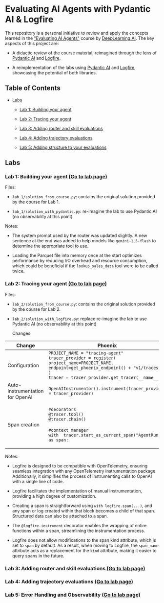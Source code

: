 # Evaluating AI Agents with Pydantic AI & Logfire

This repository is a personal initiative to review and apply the concepts learned in the ["Evaluating AI Agents"](https://learn.deeplearning.ai/courses/evaluating-ai-agents/) course by [DeepLearning.AI](https://www.deeplearning.ai/). The key aspects of this project are:

* A didactic review of the course material, reimagined through the lens of [Pydantic AI](https://ai.pydantic.dev/) and [Logfire](https://pydantic.dev/logfire).

* A reimplementation of the labs using [Pydantic AI](https://ai.pydantic.dev/) and [Logfire](https://pydantic.dev/logfire), showcasing the potential of both libraries.

  

## Table of Contents

- [Labs](#labs)

	- [Lab 1: Building your agent](#lab-1-building-your-agent-go-to-lab-page)

	- [Lab 2: Tracing your agent](#lab-2-tracing-your-agent-go-to-lab-page)

	- [Lab 3: Adding router and skill evaluations](#lab-3-adding-router-and-skill-evaluations-go-to-lab-page)

	- [Lab 4: Adding trajectory evaluations](#lab-4-adding-trajectory-evaluations-go-to-lab-page)

	- [Lab 5: Adding structure to your evaluations](#lab-5-adding-structure-to-your-evaluations-go-to-lab-page)

  

## Labs

  

### Lab 1: Building your agent [(Go to lab page)](https://learn.deeplearning.ai/courses/evaluating-ai-agents/lesson/pag5y/lab-1:-building-your-agent)


Files:

- `lab_1/solution_from_course.py`: contains the original solution provided by the course for Lab 1.

- `lab_1/solution_with_pydantic.py`: re-imagine the lab to use Pydantic AI (no observability at this point)

  

Notes:

- The system prompt used by the router was updated slightly. A new sentence at the end was added to help models like `gemini-1.5-flash` to determine the appropriate tool to use.

- Loading the Parquet file into memory once at the start optimizes performance by reducing I/O overhead and resource consumption, which could be beneficial if the `lookup_sales_data` tool were to be called twice.

  

### Lab 2: Tracing your agent [(Go to lab page)](https://learn.deeplearning.ai/courses/evaluating-ai-agents/lesson/njjlv/lab-2:-tracing-your-agent)

Files:

- `lab_2/solution_from_course.py`: contains the original solution provided by the course for Lab 2.

- `lab_2/solution_with_logfire.py`: replace re-imagine the lab to use Pydantic AI (no observability at this point)

	Changes:
	
| Change | Phoenix | Logfire  |
|--|--|--|
|Configuration  | `PROJECT_NAME = "tracing-agent"`<br>`tracer_provider = register(`<br>`project_name=PROJECT_NAME,`<br>`endpoint=get_phoenix_endpoint() + "v1/traces"`<br>`)`<br>`tracer = tracer_provider.get_tracer(__name__)`  | `logfire.configure()` |
|Auto-Instrumentation for OpenAI  | `OpenAIInstrumentor().instrument(tracer_provider = tracer_provider)` | `logfire.instrument_openai(client)` |
| Span creation | `#decorators`<br>`@tracer.tool()`<br>`@tracer.chain()`<br><br>`#context manager`<br>`with  tracer.start_as_current_span("AgentRun") as span:` | `#decorators`<br>`@logfire.instrument("tool=lookup_sales_data", span_name="{tool=}")`<br>`@logfire.instrument("chain=handle_tool_calls", span_name="{chain=}")` <br><br>`#context manager`<br>`with @logfire.span("{agent=}", agent="AgentRun") as span:`|



Notes:

- Logfire is designed to be compatible with OpenTelemetry, ensuring seamless integration with any OpenTelemetry instrumentation package. Additionally, it simplifies the process of instrumenting calls to OpenAI with a single line of code.

- Logfire facilitates the implementation of manual instrumentation, providing a high degree of customization.

- Creating a span is straightforward using `with logfire.span(...)`, and any span or log created within that block becomes a child of that span. Structured data can also be attached to a span.

- The `@logfire.instrument` decorator enables the wrapping of entire functions within a span, streamlining the instrumentation process.

- Logfire does not allow modifications to the span kind attribute, which is set to `span` by default. As a result, when moving to Logfire, the `span_name` attribute acts as a replacement for the `kind` attribute, making it easier to query spans in the future.



### Lab 3: Adding router and skill evaluations [(Go to lab page)](https://learn.deeplearning.ai/courses/evaluating-ai-agents/lesson/yx7uz/lab-3:-adding-router-and-skill-evaluations)


### Lab 4: Adding trajectory evaluations [(Go to lab page)](https://learn.deeplearning.ai/courses/evaluating-ai-agents/lesson/an0wh/lab-4:-adding-trajectory-evaluations)


### Lab 5: Error Handling and Observability [(Go to lab page)](https://learn.deeplearning.ai/courses/evaluating-ai-agents/lesson/fob86/lab-5:-adding-structure-to-your-evaluations)

